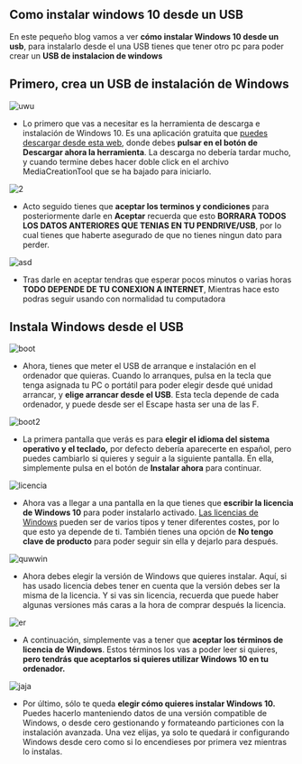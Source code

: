  ## Como instalar windows 10 desde un USB
   En este pequeño blog vamos a ver **cómo instalar Windows 10 desde un usb**, para instalarlo desde el una USB tienes que tener otro pc para poder crear un **USB de instalacion de windows**
   
## Primero, crea un USB de instalación de Windows
   ![uwu](https://i.blogs.es/766583/descargar-herramienta/1366_2000.jpg)
   
   - Lo primero que vas a necesitar es la herramienta de descarga e instalación de Windows 10. Es una aplicación gratuita que [puedes descargar desde esta web](https://www.microsoft.com/es-es/software-download/windows10?ranMID=46133&ranEAID=uX9G0lYjaAY&ranSiteID=uX9G0lYjaAY-cWd3kZOj_oRUrJAdpHZvYQ&epi=uX9G0lYjaAY-cWd3kZOj_oRUrJAdpHZvYQ&irgwc=1&OCID=AID2200057_aff_7791_1243925&tduid=%28ir__2gyexogf3wkf630rhdnfq1g1oe2xtjxbgfggpgzd00%29%287791%29%281243925%29%28uX9G0lYjaAY-cWd3kZOj_oRUrJAdpHZvYQ%29%28%29&irclickid=_2gyexogf3wkf630rhdnfq1g1oe2xtjxbgfggpgzd00), donde debes **pulsar en el botón de Descargar ahora la herramienta**. La descarga no debería tardar mucho, y cuando termine debes hacer doble click en el archivo MediaCreationTool que se ha bajado para iniciarlo.
   
   ![2](https://i.blogs.es/1403d4/pulsa-aceptar/1366_2000.jpg)
   - Acto seguido tienes que **aceptar los terminos y condiciones** para posteriormente darle en **Aceptar** recuerda que esto **BORRARA TODOS LOS DATOS ANTERIORES QUE TENIAS EN TU PENDRIVE/USB**, por lo cual tienes que haberte asegurado de que no tienes ningun dato para perder.
   
   ![asd](https://i.blogs.es/2490a7/descargando/1366_2000.jpg)
   - Tras darle en aceptar tendras que esperar pocos minutos o varias horas **TODO DEPENDE DE TU CONEXION A INTERNET**, Mientras hace esto podras seguir usando con normalidad tu computadora
   
   ## Instala Windows desde el USB
   ![boot](https://i.blogs.es/85c169/elige-usb/1366_2000.jpg)
   - Ahora, tienes que meter el USB de arranque e instalación en el ordenador que quieras. Cuando lo arranques, pulsa en la tecla que tenga asignada tu PC o portátil para poder elegir desde qué unidad arrancar, y **elige arrancar desde el USB**. Esta tecla depende de cada ordenador, y puede desde ser el Escape hasta ser una de las F.
   
   ![boot2](https://i.blogs.es/d18b02/instalar/1366_2000.jpg)
   - La primera pantalla que verás es para **elegir el idioma del sistema operativo y el teclado,** por defecto debería aparecerte en español, pero puedes cambiarlo si quieres y seguir a la siguiente pantalla. En ella, simplemente pulsa en el botón de **Instalar ahora** para continuar.
   
   
   
![licencia](https://i.blogs.es/f0e272/licencia/1366_2000.jpg)
- Ahora vas a llegar a una pantalla en la que tienes que **escribir la licencia de Windows 10** para poder instalarlo activado. [Las licencias de Windows](https://www.xataka.com/basics/licencia-windows-10-tipos-donde-comprar) pueden ser de varios tipos y tener diferentes costes, por lo que esto ya depende de ti. También tienes una opción de **No tengo clave de producto** para poder seguir sin ella y dejarlo para después.


![quwwin](https://i.blogs.es/1ac049/version-windows/1366_2000.jpg)
- Ahora debes elegir la versión de Windows que quieres instalar. Aquí, si has usado licencia debes tener en cuenta que la versión debes ser la misma de la licencia. Y si vas sin licencia, recuerda que puede haber algunas versiones más caras a la hora de comprar después la licencia.

![er](https://i.blogs.es/e407c3/terminos-licencia/1366_2000.jpg)
- A continuación, simplemente vas a tener que **aceptar los términos de licencia de Windows**. Estos términos los vas a poder leer si quieres, **pero tendrás que aceptarlos si quieres utilizar Windows 10 en tu ordenador.**

![jaja](https://i.blogs.es/b25d4a/como-instalar-windows/1366_2000.jpg)
- Por último, sólo te queda **elegir cómo quieres instalar Windows 10.** Puedes hacerlo manteniendo datos de una versión compatible de Windows, o desde cero gestionando y formateando particiones con la instalación avanzada. Una vez elijas, ya solo te quedará ir configurando Windows desde cero como si lo encendieses por primera vez mientras lo instalas.
    
